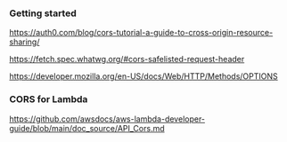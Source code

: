 ### Getting started
https://auth0.com/blog/cors-tutorial-a-guide-to-cross-origin-resource-sharing/



https://fetch.spec.whatwg.org/#cors-safelisted-request-header


https://developer.mozilla.org/en-US/docs/Web/HTTP/Methods/OPTIONS

### CORS for Lambda

https://github.com/awsdocs/aws-lambda-developer-guide/blob/main/doc_source/API_Cors.md
